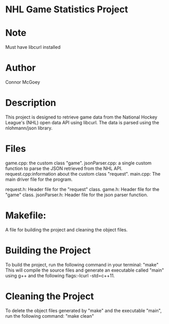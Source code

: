 # NHL Game Statistics Project

# Note
Must have libcurl installed

# Author
Connor McGoey

# Description
This project is designed to retrieve game data from the National Hockey League's (NHL) open data API using libcurl. The data is parsed using the nlohmann/json library.


# Files
game.cpp: the custom class "game".
jsonParser.cpp: a single custom function to parse the JSON retrieved from the NHL API.
request.cpp:information about the custom class "request".
main.cpp: The main driver file for the program.

request.h: Header file for the "request" class.
game.h: Header file for the "game" class.
jsonParser.h: Header file for the json parser function.


# Makefile: 
A file for building the project and cleaning the object files.


# Building the Project
To build the project, run the following command in your terminal:   "make"
This will compile the source files and generate an executable called "main" using g++ and the following flags:-lcurl -std=c++11.


# Cleaning the Project
To delete the object files generated by "make" and the executable "main", run the following command:   "make clean"
